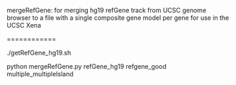 mergeRefGene: for merging hg19 refGene track from UCSC genome browser to a file with a single composite gene model per gene for use in the UCSC Xena 

============

./getRefGene_hg19.sh

python mergeRefGene.py refGene_hg19 refgene_good multiple_multipleIsland

